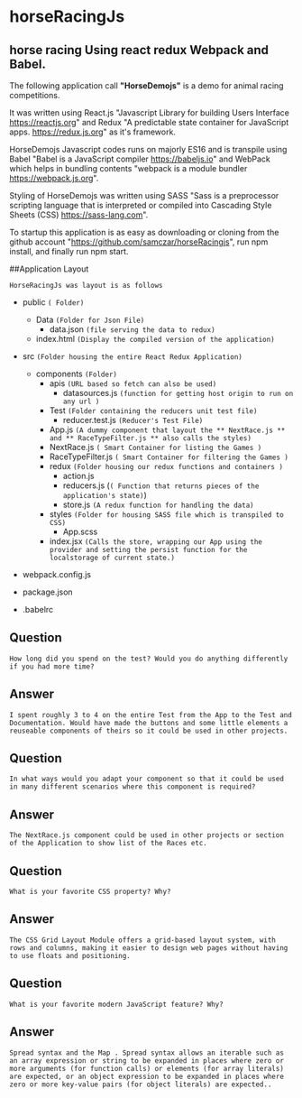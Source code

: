 # horseRacingJs

## horse racing Using react redux Webpack and Babel.

The following application call **"HorseDemojs"** is a demo for animal racing competitions.

It was written using React.js "Javascript Library for building Users Interface https://reactjs.org" and Redux "A predictable state container for JavaScript apps. https://redux.js.org" as it's framework.

HorseDemojs Javascript codes runs on majorly ES16 and is transpile using Babel "Babel is a JavaScript compiler https://babeljs.io" and WebPack which helps in bundling contents "webpack is a module bundler https://webpack.js.org".

Styling of HorseDemojs was written using SASS "Sass is a preprocessor scripting language that is interpreted or compiled into Cascading Style Sheets (CSS) https://sass-lang.com".

To startup this application is as easy as downloading or cloning from the github account "https://github.com/samczar/horseRacingjs", run npm install, and finally run npm start.

##Application Layout

`HorseRacingJs was layout is as follows`

- public `( Folder)`
  - Data `(Folder for Json File)`
    - data.json `(file serving the data to redux)`
  - index.html `(Display the compiled version of the application)`
- src `(Folder housing the entire React Redux Application)`

  - components `(Folder)`
    - apis `(URL based so fetch can also be used)`
      - datasources.js `(function for getting host origin to run on any url )`
    - Test `(Folder containing the reducers unit test file)`
      - reducer.test.js `(Reducer's Test File)`
    - App.js `(A dummy component that layout the ** NextRace.js ** and ** RaceTypeFilter.js ** also calls the styles)`
    - NextRace.js `( Smart Container for listing the Games )`
    - RaceTypeFilter.js `( Smart Container for filtering the Games )`
    - redux `(Folder housing our redux functions and containers )`
      - action.js
      - reducers.js (`( Function that returns pieces of the application's state)`)
      - store.js `(A redux function for handling the data)`
    - styles `(Folder for housing SASS file which is transpiled to CSS)`
      - App.scss
    - index.jsx `(Calls the store, wrapping our App using the provider and setting the persist function for the localstorage of current state.)`

- webpack.config.js
- package.json
- .babelrc

## Question

`How long did you spend on the test? Would you do anything differently if you had more time?`

## Answer

`I spent roughly 3 to 4 on the entire Test from the App to the Test and Documentation. Would have made the buttons and some little elements a reuseable components of theirs so it could be used in other projects.`

## Question

`In what ways would you adapt your component so that it could be used in many different scenarios where this component is required?`

## Answer

`The NextRace.js component could be used in other projects or section of the Application to show list of the Races etc.`

## Question

`What is your favorite CSS property? Why?`

## Answer

`The CSS Grid Layout Module offers a grid-based layout system, with rows and columns, making it easier to design web pages without having to use floats and positioning.`

## Question

`What is your favorite modern JavaScript feature? Why?`

## Answer

`Spread syntax and the Map . Spread syntax allows an iterable such as an array expression or string to be expanded in places where zero or more arguments (for function calls) or elements (for array literals) are expected, or an object expression to be expanded in places where zero or more key-value pairs (for object literals) are expected..`
